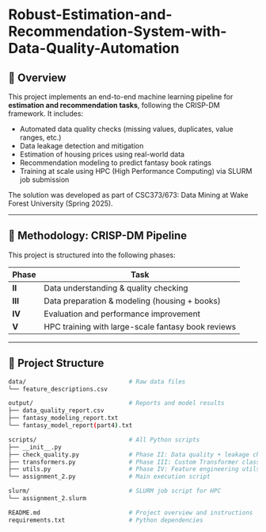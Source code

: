 # Robust-Estimation-and-Recommendation-System-with-Data-Quality-Automation

## 📌 Overview

This project implements an end-to-end machine learning pipeline for **estimation and recommendation tasks**, following the CRISP-DM framework. It includes:

- Automated data quality checks (missing values, duplicates, value ranges, etc.)
- Data leakage detection and mitigation
- Estimation of housing prices using real-world data
- Recommendation modeling to predict fantasy book ratings
- Training at scale using HPC (High Performance Computing) via SLURM job submission

The solution was developed as part of CSC373/673: Data Mining at Wake Forest University (Spring 2025).

---

## 🧠 Methodology: CRISP-DM Pipeline

This project is structured into the following phases:

| Phase | Task |
|-------|------|
| **II** | Data understanding & quality checking |
| **III** | Data preparation & modeling (housing + books) |
| **IV** | Evaluation and performance improvement |
| **V** | HPC training with large-scale fantasy book reviews |

---

## 📂 Project Structure

```bash
data/                             # Raw data files
└── feature_descriptions.csv

output/                           # Reports and model results
├── data_quality_report.csv
├── fantasy_modeling_report.txt
└── fantasy_model_report(part4).txt

scripts/                          # All Python scripts
├── __init__.py
├── check_quality.py              # Phase II: Data quality + leakage check
├── transformers.py               # Phase III: Custom Transformer class
├── utils.py                      # Phase IV: Feature engineering utils
└── assignment_2.py               # Main execution script

slurm/                            # SLURM job script for HPC
└── assignment_2.slurm

README.md                         # Project overview and instructions
requirements.txt                  # Python dependencies


